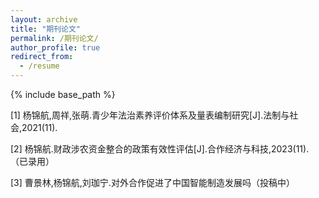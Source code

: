 ```yaml
---
layout: archive
title: "期刊论文"
permalink: /期刊论文/
author_profile: true
redirect_from:
  - /resume
---
```


{% include base_path %}

[1] 杨锦航,周祥,张萌.青少年法治素养评价体系及量表编制研究[J].法制与社会,2021(11).

[2] 杨锦航.财政涉农资金整合的政策有效性评估[J].合作经济与科技,2023(11).（已录用）

[3] 曹景林,杨锦航,刘珈宁.对外合作促进了中国智能制造发展吗（投稿中）
